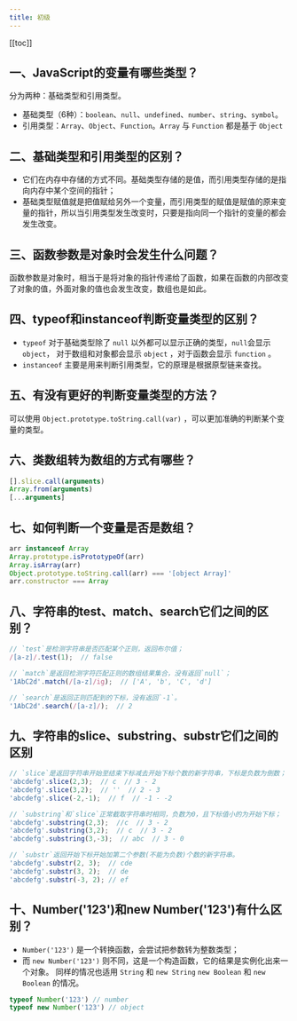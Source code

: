```yaml
---
title: 初级
---
```

[[toc]]

## 一、JavaScript的变量有哪些类型？

分为两种：基础类型和引用类型。
- 基础类型（6种）：`boolean`、`null`、`undefined`、`number`、`string`、`symbol`。
- 引用类型：`Array`、`Object`、`Function`。`Array` 与 `Function` 都是基于 `Object`

## 二、基础类型和引用类型的区别？

- 它们在内存中存储的方式不同。基础类型存储的是值，而引用类型存储的是指向内存中某个空间的指针；
- 基础类型赋值就是把值赋给另外一个变量，而引用类型的赋值是赋值的原来变量的指针，所以当引用类型发生改变时，只要是指向同一个指针的变量的都会发生改变。

## 三、函数参数是对象时会发生什么问题？

函数参数是对象时，相当于是将对象的指针传递给了函数，如果在函数的内部改变了对象的值，外面对象的值也会发生改变，数组也是如此。

## 四、typeof和instanceof判断变量类型的区别？

- `typeof` 对于基础类型除了 `null` 以外都可以显示正确的类型，`null`会显示 `object`， 对于数组和对象都会显示 `object` ，对于函数会显示 `function` 。
- `instanceof` 主要是用来判断引用类型，它的原理是根据原型链来查找。

## 五、有没有更好的判断变量类型的方法？

可以使用 `Object.prototype.toString.call(var)` ，可以更加准确的判断某个变量的类型。

## 六、类数组转为数组的方式有哪些？

```javascript
[].slice.call(arguments)
Array.from(arguments)
[...arguments]
```
## 七、如何判断一个变量是否是数组？

```javascript
arr instanceof Array
Array.prototype.isPrototypeOf(arr)
Array.isArray(arr)
Object.prototype.toString.call(arr) === '[object Array]'
arr.constructor === Array
```

## 八、字符串的test、match、search它们之间的区别？

```javascript
// `test`是检测字符串是否匹配某个正则，返回布尔值；
/[a-z]/.test(1);  // false

// `match`是返回检测字符匹配正则的数组结果集合，没有返回`null`；
'1AbC2d'.match(/[a-z]/ig);  // ['A', 'b', 'C', 'd']

// `search`是返回正则匹配到的下标，没有返回`-1`。
'1AbC2d'.search(/[a-z]/);  // 2
```

## 九、字符串的slice、substring、substr它们之间的区别

```javascript
// `slice`是返回字符串开始至结束下标减去开始下标个数的新字符串，下标是负数为倒数；
'abcdefg'.slice(2,3);  // c  // 3 - 2
'abcdefg'.slice(3,2);  // ''  // 2 - 3
'abcdefg'.slice(-2,-1);  // f  // -1 - -2

// `substring`和`slice`正常截取字符串时相同，负数为0，且下标值小的为开始下标；
'abcdefg'.substring(2,3);  //c  // 3 - 2
'abcdefg'.substring(3,2);  // c  // 3 - 2 
'abcdefg'.substring(3,-3);  // abc  // 3 - 0

// `substr`返回开始下标开始加第二个参数(不能为负数)个数的新字符串。
'abcdefg'.substr(2, 3);  // cde
'abcdefg'.substr(3, 2);  // de
'abcdefg'.substr(-3, 2); // ef
```

## 十、Number('123')和new Number('123')有什么区别？

- `Number('123')` 是一个转换函数，会尝试把参数转为整数类型；
- 而 `new Number('123')` 则不同，这是一个构造函数，它的结果是实例化出来一个对象。
同样的情况也适用 `String` 和 `new String` `new Boolean` 和 `new Boolean` 的情况。

```javascript
typeof Number('123') // number
typeof new Number('123') // object
```